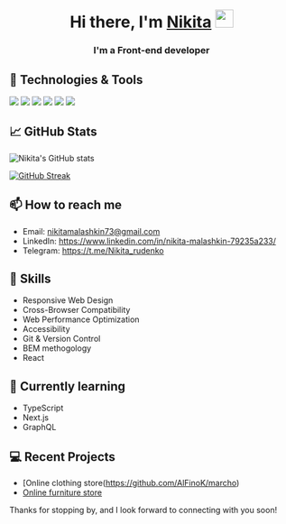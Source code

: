 <h1 align="center">Hi there, I'm <a href="https://daniilshat.ru/" target="_blank">Nikita</a> 
<img src="https://github.com/blackcater/blackcater/raw/main/images/Hi.gif" height="32"/></h1>
<h3 align="center" color="#d93a7c">I'm a Front-end developer</h3>


## 🔧 Technologies & Tools

![](https://img.shields.io/badge/OS-MacOS-informational?style=flat&logo=windows&logoColor=white&color=D93A7C)
![](https://img.shields.io/badge/Editor-VS_Code-informational?style=flat&logo=visual-studio-code&logoColor=white&color=D93A7C)
![](https://img.shields.io/badge/Code-HTML-informational?style=flat&logo=html5&logoColor=white&color=D93A7C)
![](https://img.shields.io/badge/Code-CSS-informational?style=flat&logo=scss3&logoColor=white&color=D93A7C)
![](https://img.shields.io/badge/Code-JAVASCRIPT-informational?style=flat&logo=js&logoColor=white&color=D93A7C)
![](https://img.shields.io/badge/Framework-React-informational?style=flat&logo=react&logoColor=white&color=D93A7C)

## 📈 GitHub Stats

![Nikita's GitHub stats](https://github-readme-stats.vercel.app/api?username=nikita&show_icons=true&theme=radical)




[![GitHub Streak](https://github-readme-streak-stats.herokuapp.com/?user=DenverCoder1)](https://git.io/streak-stats)


## 📫 How to reach me

- Email: nikitamalashkin73@gmail.com
- LinkedIn: https://www.linkedin.com/in/nikita-malashkin-79235a233/
- Telegram: https://t.me/Nikita_rudenko

## 💼 Skills

- Responsive Web Design
- Cross-Browser Compatibility
- Web Performance Optimization
- Accessibility
- Git & Version Control
- BEM methogology
- React

## 🌱 Currently learning

- TypeScript
- Next.js
- GraphQL

## 💻 Recent Projects

- [Online clothing store(https://github.com/AlFinoK/marcho)
- [Online furniture store](https://github.com/AlFinoK/glee)

Thanks for stopping by, and I look forward to connecting with you soon!
